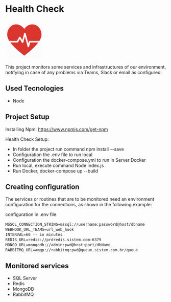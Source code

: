 # Health Check

<img src="health_check.png" width="120">

This project monitors some services and infrastructures of our environment, notifying in case of any problems via Teams, Slack or email as configured.

## Used Tecnologies

   * Node

## Project Setup

Installing Npm: https://www.npmjs.com/get-npm

Health Check Setup: 
   * In folder the project run command npm install --save
   * Configuration the .env file to run local
   * Configuration the docker-compose.yml to run in Server Docker
   * Run local, execute command Node index.js
   * Run Docker, docker-compose up --build

## Creating configuration

The services or routines that are to be monitored need an environment configuration for the connections, as shown in the following example:

configuration in .env file.

```
MSSQL_CONNECTION_STRING=mssql://username:password@host/dbname
WEBHOOK_URL_TEAMS=url_web_hook
INTERVAL=60 -- in minutes
REDIS_URL=redis://prdredis.sistem.com:6379
MONGO_URL=mongodb://admin:pwd@host:port/dbName
RABBITMQ_URL=amqp://rabbitmq:pwd@queue.sistem.com.br/queue
```

## Monitored services

   * SQL Server
   * Redis
   * MongoDB
   * RabbitMQ